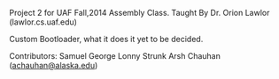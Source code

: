 Project 2 for UAF Fall,2014 Assembly Class.
Taught By Dr. Orion Lawlor (lawlor.cs.uaf.edu)

Custom Bootloader, what it does it yet to be decided.

Contributors:
Samuel George
Lonny Strunk
Arsh Chauhan (achauhan@alaska.edu) 

